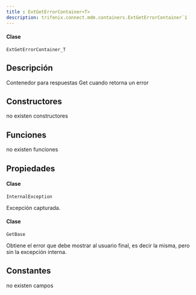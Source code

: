 ```yaml
---
title : ExtGetErrorContainer<T>
description: trifenix.connect.mdm.containers.ExtGetErrorContainer`1
---
```




<CodeBlock slots = 'heading, code' repeat = '1' languages = 'C#' />

#### Clase
```
ExtGetErrorContainer_T
```

## Descripción
Contenedor para respuestas Get cuando retorna un error
## Constructores

no existen constructores


## Funciones

no existen funciones

## Propiedades

<CodeBlock slots = 'heading, code' repeat = '1' languages = 'C#' />

#### Clase
```
InternalException
```

Excepción capturada.
<CodeBlock slots = 'heading, code' repeat = '1' languages = 'C#' />

#### Clase
```
GetBase
```

Obtiene el error que debe mostrar al usuario final, es decir la misma, pero sin la excepción interna.
## Constantes
no existen campos


